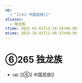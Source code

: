 ```yaml
---
up:
  - "[[⑥2 中国民族]]"
aliases:
  - 独龙族
ctime: 2025-03-01T13:34:24+08:00
mtime: 2025-10-01T11:40:32+08:00
---
```


# ⑥265 独龙族

- up: [[⑥2 中国民族]]
